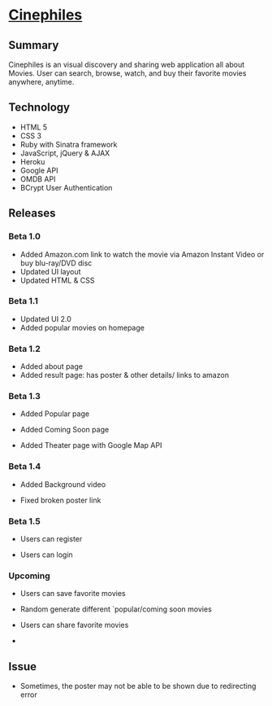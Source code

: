 # [Cinephiles](https://cinephiles.herokuapp.com/)

## Summary

Cinephiles is an visual discovery and sharing web application all about Movies. User can search, browse, watch, and buy their favorite movies anywhere, anytime.

## Technology

* HTML 5
* CSS 3
* Ruby with Sinatra framework
* JavaScript, jQuery & AJAX
* Heroku
* Google API
* OMDB API
* BCrypt User Authentication

## Releases

### Beta 1.0

* Added Amazon.com link to watch the movie via Amazon Instant Video or buy blu-ray/DVD disc
* Updated UI layout
* Updated HTML & CSS

### Beta 1.1
* Updated UI 2.0
* Added popular movies on homepage

### Beta 1.2
* Added about page
* Added result page: has poster & other details/ links to amazon

### Beta 1.3

* Added Popular page

* Added Coming Soon page

* Added Theater page with Google Map API

### Beta 1.4

* Added Background video

* Fixed broken poster link

### Beta 1.5

* Users can register

* Users can login

### Upcoming

* Users can save favorite movies

* Random generate different `popular/coming soon movies
* Users can share favorite movies
*  

## Issue

* Sometimes, the poster may not be able to be shown due to redirecting error


